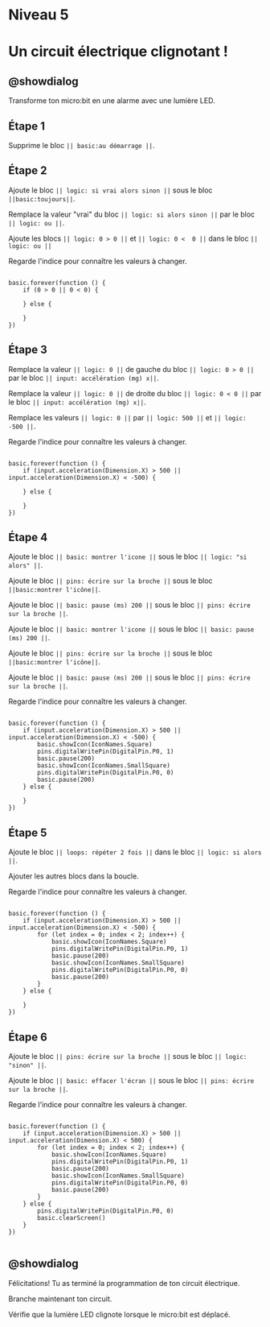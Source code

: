 # Niveau 5

# Un circuit électrique clignotant !

## @showdialog 

Transforme ton micro:bit en une alarme avec une lumière LED. 

## Étape 1 

Supprime le bloc  ``|| basic:au démarrage ||``. 

## Étape 2 

Ajoute le bloc ``|| logic: si vrai alors sinon ||`` sous le bloc ``||basic:toujours||``.

Remplace la valeur "vrai" du bloc ``|| logic: si alors sinon ||`` par le bloc ``|| logic: ou ||``. 

Ajoute les blocs ``|| logic: 0 > 0 ||`` et ``|| logic: 0 <  0 ||`` dans le bloc ``|| logic: ou ||``
 

Regarde l'indice pour connaître les valeurs à changer.

```blocks 

basic.forever(function () {
    if (0 > 0 || 0 < 0) {
    	
    } else {
    	
    }
})

```

## Étape 3 

Remplace la valeur ``|| logic: 0 ||`` de gauche du bloc ``|| logic: 0 > 0 ||`` par le bloc ``|| input: accélération (mg) x||``.

Remplace la valeur ``|| logic: 0 ||`` de droite du bloc ``|| logic: 0 < 0 ||`` par le bloc ``|| input: accélération (mg) x||``.

Remplace les valeurs ``|| logic: 0 ||`` par ``|| logic: 500 ||`` et ``|| logic: -500 ||``.

Regarde l'indice pour connaître les valeurs à changer.

```blocks 

basic.forever(function () {
    if (input.acceleration(Dimension.X) > 500 || input.acceleration(Dimension.X) < -500) {
    	
    } else {
    	
    }
})

```

## Étape 4 

Ajoute le bloc ``|| basic: montrer l'icone ||`` sous le bloc ``|| logic: "si alors" ||``.

Ajoute le bloc ``|| pins: écrire sur la broche ||`` sous le bloc ``||basic:montrer l'icône||``.

Ajoute le bloc ``|| basic: pause (ms) 200 ||`` sous le bloc ``|| pins: écrire sur la broche ||``.

Ajoute le bloc ``|| basic: montrer l'icone ||`` sous le bloc ``|| basic: pause (ms) 200 ||``.

Ajoute le bloc ``|| pins: écrire sur la broche ||`` sous le bloc ``||basic:montrer l'icône||``.

Ajoute le bloc ``|| basic: pause (ms) 200 ||`` sous le bloc ``|| pins: écrire sur la broche ||``.

Regarde l'indice pour connaître les valeurs à changer.

```blocks 

basic.forever(function () {
    if (input.acceleration(Dimension.X) > 500 || input.acceleration(Dimension.X) < -500) {
        basic.showIcon(IconNames.Square)
        pins.digitalWritePin(DigitalPin.P0, 1)
        basic.pause(200)
        basic.showIcon(IconNames.SmallSquare)
        pins.digitalWritePin(DigitalPin.P0, 0)
        basic.pause(200)
    } else {
    	
    }
})

```

## Étape 5

Ajoute le bloc ``|| loops: répéter 2 fois ||`` dans le bloc ``|| logic: si alors ||``.

Ajouter les autres blocs dans la boucle.

Regarde l'indice pour connaître les valeurs à changer.

```blocks 

basic.forever(function () {
    if (input.acceleration(Dimension.X) > 500 || input.acceleration(Dimension.X) < -500) {
        for (let index = 0; index < 2; index++) {
            basic.showIcon(IconNames.Square)
            pins.digitalWritePin(DigitalPin.P0, 1)
            basic.pause(200)
            basic.showIcon(IconNames.SmallSquare)
            pins.digitalWritePin(DigitalPin.P0, 0)
            basic.pause(200)
        }
    } else {
    	
    }
})

```

## Étape 6 

Ajoute le bloc ``|| pins: écrire sur la broche ||`` sous le bloc ``|| logic: "sinon" ||``.

Ajoute le bloc ``|| basic: effacer l'écran ||`` sous le bloc ``|| pins: écrire sur la broche ||``.


Regarde l'indice pour connaître les valeurs à changer.

```blocks 

basic.forever(function () {
    if (input.acceleration(Dimension.X) > 500 || input.acceleration(Dimension.X) < 500) {
        for (let index = 0; index < 2; index++) {
            basic.showIcon(IconNames.Square)
            pins.digitalWritePin(DigitalPin.P0, 1)
            basic.pause(200)
            basic.showIcon(IconNames.SmallSquare)
            pins.digitalWritePin(DigitalPin.P0, 0)
            basic.pause(200)
        }
    } else {
        pins.digitalWritePin(DigitalPin.P0, 0)
        basic.clearScreen()
    }
})


```

## @showdialog 

Félicitations! Tu as terminé la programmation de ton  circuit électrique.

Branche maintenant ton circuit.

Vérifie que la lumière LED clignote lorsque le micro:bit est déplacé.